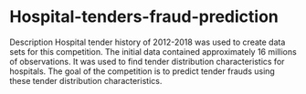 # Hospital-tenders-fraud-prediction
Description Hospital tender history of 2012-2018 was used to create data sets for this competition. The initial data contained approximately 16 millions of observations. It was used to find tender distribution characteristics for hospitals.  The goal of the competition is to predict tender frauds using these tender distribution characteristics.
